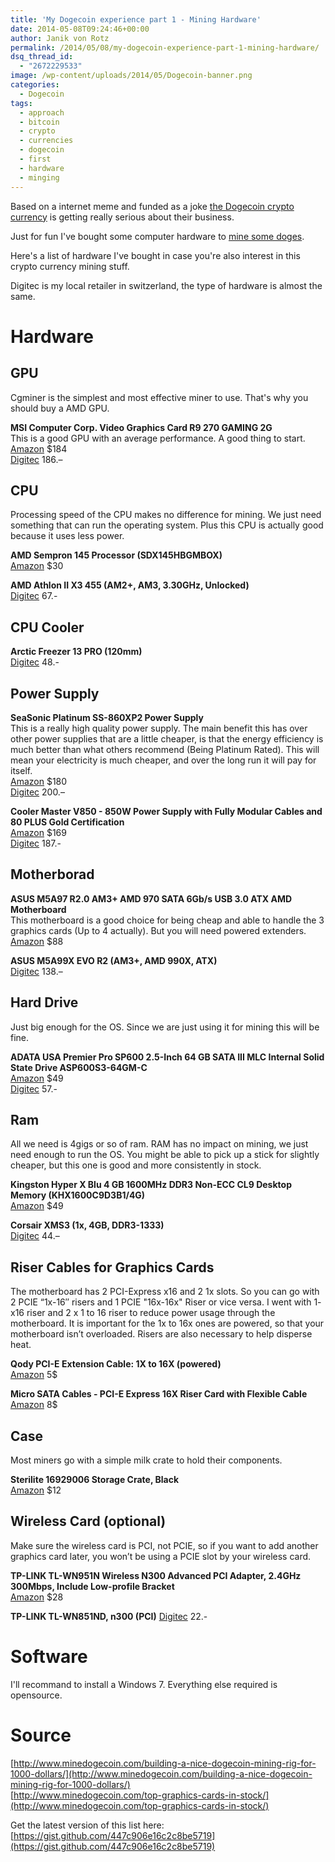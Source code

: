 ```yaml
---
title: 'My Dogecoin experience part 1 - Mining Hardware'
date: 2014-05-08T09:24:46+00:00
author: Janik von Rotz
permalink: /2014/05/08/my-dogecoin-experience-part-1-mining-hardware/
dsq_thread_id:
  - "2672229533"
image: /wp-content/uploads/2014/05/Dogecoin-banner.png
categories:
  - Dogecoin
tags:
  - approach
  - bitcoin
  - crypto
  - currencies
  - dogecoin
  - first
  - hardware
  - minging
---
```

Based on a internet meme and funded as a joke [the Dogecoin crypto currency](http://www.dogecoin.com/) is getting really serious about their business.

Just for fun I've bought some computer hardware to [mine some doges](http://www.minedogecoin.com/).

Here's a list of hardware I've bought in case you're also interest in this crypto currency mining stuff.
<!--more-->
Digitec is my local retailer in switzerland, the type of hardware is almost the same.

# Hardware

## GPU

Cgminer is the simplest and most effective miner to use. That's why you should buy a AMD GPU.

**MSI Computer Corp. Video Graphics Card R9 270 GAMING 2G**  
This is a good GPU with an average performance. A good thing to start.  
[Amazon](http://www.amazon.com/MSI-Computer-Corp-270-GAMING/dp/B00GMGGZQE%3FSubscriptionId%3DAKIAICZ5MWPSU546IZUA%26tag%3Dmyoid-20%26linkCode%3Dsp1%26camp%3D2025%26creative%3D165953%26creativeASIN%3DB00GMGGZQE) $184  
[Digitec](https://shop.digitec.ch/de/s1/product/msi-r9-270-gaming-2g-2gb-pci-e-x16-30-dp-hdmi-2gb-grafikkarte-2385919) 186.–  

## CPU

Processing speed of the CPU makes no difference for mining. We just need something that can run the operating system. Plus this CPU is actually good because it uses less power.

**AMD Sempron 145 Processor (SDX145HBGMBOX)**    
[Amazon](http://www.amazon.com/gp/product/B0040BPHJO/ref=as_li_ss_tl?ie=UTF8&camp=1789&creative=390957&creativeASIN=B0040BPHJO&linkCode=as2&tag=myoid-20) $30  

**AMD Athlon II X3 455 (AM2+, AM3, 3.30GHz, Unlocked)**  
[Digitec](https://shop.digitec.ch/de/s1/product/amd-athlon-ii-x3-455-am2-am3-330ghz-unlocked-prozessor-401957?tagIds=76) 67.-  

## CPU Cooler

**Arctic Freezer 13 PRO (120mm)**  
[Digitec](https://shop.digitec.ch/de/s1/product/arctic-freezer-13-pro-120mm-cpu-kuehler-260039) 48.-  

## Power Supply

**SeaSonic Platinum SS-860XP2 Power Supply**  
This is a really high quality power supply. The main benefit this has over other power supplies that are a little cheaper, is that the energy efficiency is much better than what others recommend (Being Platinum Rated).  This will mean your electricity is much cheaper, and over the long run it will pay for itself.  
[Amazon](http://www.amazon.com/gp/product/B00608MP5E/ref=ox_sc_act_title_9?ie=UTF8&psc=1&smid=ATVPDKIKX0DER) $180  
[Digitec](https://shop.digitec.ch/de/s1/product/seasonic-p-860-ss-860xp-f3-platinum-860w-pc-netzteil-267916) 200.–

**Cooler Master V850 - 850W Power Supply with Fully Modular Cables and 80 PLUS Gold Certification**  
[Amazon](http://www.amazon.com/gp/product/B00CGY4EUA/ref=as_li_ss_tl?ie=UTF8&camp=1789&creative=390957&creativeASIN=B00CGY4EUA&linkCode=as2&tag=myoid-20) $169  
[Digitec](https://shop.digitec.ch/de/s1/product/cooler-master-v-serie-v850-850w-pc-netzteil-457130) 187.-  

## Motherborad

**ASUS M5A97 R2.0 AM3+ AMD 970 SATA 6Gb/s USB 3.0 ATX AMD Motherboard**  
This motherboard is a good choice for being cheap and able to handle the 3 graphics cards (Up to 4 actually).  But you will need powered extenders.  
[Amazon](http://www.amazon.com/gp/product/B008V9959O/ref=as_li_ss_tl?ie=UTF8&camp=1789&creative=390957&creativeASIN=B008V9959O&linkCode=as2&tag=myoid-20) $88  

**ASUS M5A99X EVO R2 (AM3+, AMD 990X, ATX)**  
[Digitec](https://shop.digitec.ch/de/s1/product/asus-m5a99x-evo-r2-am3-amd-990x-atx-mainboard-374018) 138.–

## Hard Drive

Just big enough for the OS.  Since we are just using it for mining this will be fine.

**ADATA USA Premier Pro SP600 2.5-Inch 64 GB SATA III MLC Internal Solid State Drive ASP600S3-64GM-C**  
[Amazon](http://www.amazon.com/gp/product/B009SX8WEQ/ref=ox_sc_act_title_1?ie=UTF8&psc=1&smid=ATVPDKIKX0DER) $49  
[Digitec](https://shop.digitec.ch/de/s1/product/a-data-adata-premier-pro-sp900-64gb-64gb-25-35-bracket-ssd-764627) 57.-

## Ram

All we need is 4gigs or so of ram.  RAM has no impact on mining, we just need enough to run the OS.  You might be able to pick up a stick for slightly cheaper, but this one is good and more consistently in stock.

**Kingston Hyper X Blu 4 GB 1600MHz DDR3 Non-ECC CL9 Desktop Memory (KHX1600C9D3B1/4G)**  
[Amazon](http://www.amazon.com/gp/product/B0057Q4AGW/ref=as_li_ss_tl?ie=UTF8&camp=1789&creative=390957&creativeASIN=B0057Q4AGW&linkCode=as2&tag=myoid-20) $49

**Corsair XMS3 (1x, 4GB, DDR3-1333)**  
[Digitec](https://shop.digitec.ch/de/s1/product/corsair-xms3-1x-4gb-ddr3-1333-arbeitsspeicher-240212?tagIds=76) 44.–

## Riser Cables for Graphics Cards

The motherboard has 2 PCI-Express x16 and 2 1x slots.  So you can go with 2 PCIE “1x-16″ risers and 1 PCIE "16x-16x" Riser or vice versa. I went with 1- x16 riser and 2 x 1 to 16 riser to reduce power usage through the motherboard.  It is important for the 1x to 16x ones are powered, so that your motherboard isn’t overloaded.  Risers are also necessary to help disperse heat.

**Qody PCI-E Extension Cable: 1X to 16X (powered)**  
[Amazon](http://www.amazon.com/gp/product/B00FQJ077Q/ref=ox_sc_act_title_2?ie=UTF8&psc=1&smid=A2QU1JBNPLNT4J) 5$

**Micro SATA Cables - PCI-E Express 16X Riser Card with Flexible Cable**  
[Amazon](http://www.amazon.com/gp/product/B0057M16Q8/ref=ox_sc_act_title_3?ie=UTF8&psc=1&smid=A3JT9N5IAS99RQ) 8$

## Case

Most miners go with a simple milk crate to hold their components. 

**Sterilite 16929006 Storage Crate, Black**  
[Amazon](http://www.amazon.com/gp/product/B0001ACQQA/ref=as_li_ss_tl?ie=UTF8&camp=1789&creative=390957&creativeASIN=B0001ACQQA&linkCode=as2&tag=myoid-20) $12  

## Wireless Card (optional)

Make sure the wireless card is PCI, not PCIE, so if you want to add another graphics card later, you won’t be using a PCIE slot by your wireless card.

**TP-LINK TL-WN951N Wireless N300 Advanced PCI Adapter, 2.4GHz 300Mbps, Include Low-profile Bracket**  
[Amazon](http://www.amazon.com/gp/product/B0034CL2ZI/ref=ox_sc_act_title_6?ie=UTF8&psc=1&smid=ATVPDKIKX0DERv) $28  

**TP-LINK TL-WN851ND, n300 (PCI)**
[Digitec](https://shop.digitec.ch/de/s1/product/tp-link-tl-wn851nd-n300-pci-netzwerkadapter-435722) 22.-

# Software

I'll recommand to install a Windows 7. Everything else required is opensource.

# Source

[http://www.minedogecoin.com/building-a-nice-dogecoin-mining-rig-for-1000-dollars/](http://www.minedogecoin.com/building-a-nice-dogecoin-mining-rig-for-1000-dollars/)  
[http://www.minedogecoin.com/top-graphics-cards-in-stock/](http://www.minedogecoin.com/top-graphics-cards-in-stock/)  

Get the latest version of this list here: [https://gist.github.com/447c906e16c2c8be5719](https://gist.github.com/447c906e16c2c8be5719)